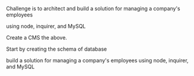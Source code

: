 Challenge is to architect and build a solution for managing a company's employees 
    
using node, inquirer, and MySQL

Create a CMS the above. 

Start by creating the schema of database

build a solution for managing a company's employees using node, inquirer, and MySQL
